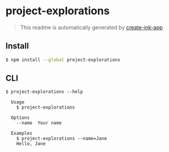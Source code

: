 # project-explorations

> This readme is automatically generated by [create-ink-app](https://github.com/vadimdemedes/create-ink-app)

## Install

```bash
$ npm install --global project-explorations
```

## CLI

```
$ project-explorations --help

  Usage
    $ project-explorations

  Options
    --name  Your name

  Examples
    $ project-explorations --name=Jane
    Hello, Jane
```
